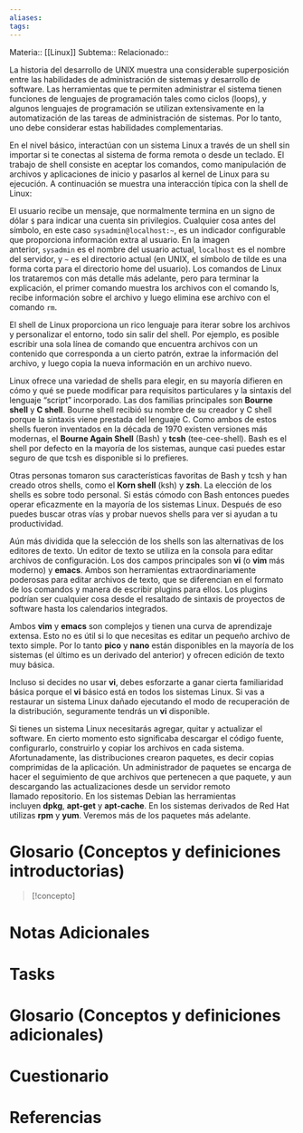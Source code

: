 ```yaml
---
aliases: 
tags:
---
```

Materia:: [[Linux]]
Subtema:: 
Relacionado:: 

La historia del desarrollo de UNIX muestra una considerable superposición entre las habilidades de administración de sistemas y desarrollo de software. Las herramientas que te permiten administrar el sistema tienen funciones de lenguajes de programación tales como ciclos (loops), y algunos lenguajes de programación se utilizan extensivamente en la automatización de las tareas de administración de sistemas. Por lo tanto, uno debe considerar estas habilidades complementarias.

En el nivel básico, interactúan con un sistema Linux a través de un shell sin importar si te conectas al sistema de forma remota o desde un teclado. El trabajo de shell consiste en aceptar los comandos, como manipulación de archivos y aplicaciones de inicio y pasarlos al kernel de Linux para su ejecución. A continuación se muestra una interacción típica con la shell de Linux:

El usuario recibe un mensaje, que normalmente termina en un signo de dólar `$` para indicar una cuenta sin privilegios. Cualquier cosa antes del símbolo, en este caso `sysadmin@localhost:~`, es un indicador configurable que proporciona información extra al usuario. En la imagen anterior, `sysadmin` es el nombre del usuario actual, `localhost` es el nombre del servidor, y `~` es el directorio actual (en UNIX, el símbolo de tilde es una forma corta para el directorio home del usuario). Los comandos de Linux los trataremos con más detalle más adelante, pero para terminar la explicación, el primer comando muestra los archivos con el comando ls, recibe información sobre el archivo y luego elimina ese archivo con el comando `rm`.

El shell de Linux proporciona un rico lenguaje para iterar sobre los archivos y personalizar el entorno, todo sin salir del shell. Por ejemplo, es posible escribir una sola línea de comando que encuentra archivos con un contenido que corresponda a un cierto patrón, extrae la información del archivo, y luego copia la nueva información en un archivo nuevo.

Linux ofrece una variedad de shells para elegir, en su mayoría difieren en cómo y qué se puede modificar para requisitos particulares y la sintaxis del lenguaje “script” incorporado. Las dos familias principales son **Bourne shell** y **C shell**. Bourne shell recibió su nombre de su creador y C shell porque la sintaxis viene prestada del lenguaje C. Como ambos de estos shells fueron inventados en la década de 1970 existen versiones más modernas, el **Bourne Again Shell** (Bash) y **tcsh** (tee-cee-shell). Bash es el shell por defecto en la mayoría de los sistemas, aunque casi puedes estar seguro de que tcsh es disponible si lo prefieres.

Otras personas tomaron sus características favoritas de Bash y tcsh y han creado otros shells, como el **Korn shell** (ksh) y **zsh**. La elección de los shells es sobre todo personal. Si estás cómodo con Bash entonces puedes operar eficazmente en la mayoría de los sistemas Linux. Después de eso puedes buscar otras vías y probar nuevos shells para ver si ayudan a tu productividad.

Aún más dividida que la selección de los shells son las alternativas de los editores de texto. Un editor de texto se utiliza en la consola para editar archivos de configuración. Los dos campos principales son **vi** (o **vim** más moderno) y **emacs**. Ambos son herramientas extraordinariamente poderosas para editar archivos de texto, que se diferencian en el formato de los comandos y manera de escribir plugins para ellos. Los plugins podrían ser cualquier cosa desde el resaltado de sintaxis de proyectos de software hasta los calendarios integrados.

Ambos **vim** y **emacs** son complejos y tienen una curva de aprendizaje extensa. Esto no es útil si lo que necesitas es editar un pequeño archivo de texto simple. Por lo tanto **pico** y **nano** están disponibles en la mayoría de los sistemas (el último es un derivado del anterior) y ofrecen edición de texto muy básica.

Incluso si decides no usar **vi**, debes esforzarte a ganar cierta familiaridad básica porque el **vi** básico está en todos los sistemas Linux. Si vas a restaurar un sistema Linux dañado ejecutando el modo de recuperación de la distribución, seguramente tendrás un **vi** disponible.

Si tienes un sistema Linux necesitarás agregar, quitar y actualizar el software. En cierto momento esto significaba descargar el código fuente, configurarlo, construirlo y copiar los archivos en cada sistema. Afortunadamente, las distribuciones crearon paquetes, es decir copias comprimidas de la aplicación. Un administrador de paquetes se encarga de hacer el seguimiento de que archivos que pertenecen a que paquete, y aun descargando las actualizaciones desde un servidor remoto llamado repositorio. En los sistemas Debian las herramientas incluyen **dpkg**, **apt-get** y **apt-cache**. En los sistemas derivados de Red Hat utilizas **rpm** y **yum**. Veremos más de los paquetes más adelante.

# Glosario (Conceptos y definiciones introductorias)
> [!concepto]
> 

# Notas Adicionales

# Tasks

# Glosario (Conceptos y definiciones adicionales)

# Cuestionario

# Referencias 
